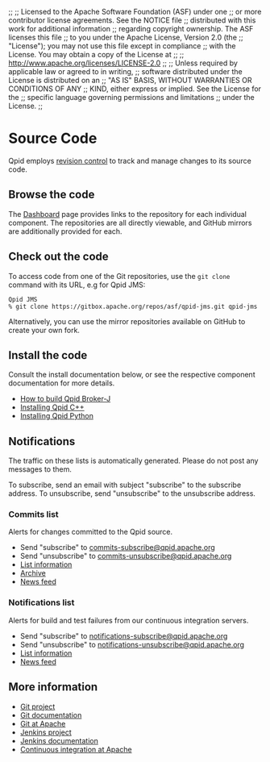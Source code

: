 ;;
;; Licensed to the Apache Software Foundation (ASF) under one
;; or more contributor license agreements.  See the NOTICE file
;; distributed with this work for additional information
;; regarding copyright ownership.  The ASF licenses this file
;; to you under the Apache License, Version 2.0 (the
;; "License"); you may not use this file except in compliance
;; with the License.  You may obtain a copy of the License at
;; 
;;   http://www.apache.org/licenses/LICENSE-2.0
;; 
;; Unless required by applicable law or agreed to in writing,
;; software distributed under the License is distributed on an
;; "AS IS" BASIS, WITHOUT WARRANTIES OR CONDITIONS OF ANY
;; KIND, either express or implied.  See the License for the
;; specific language governing permissions and limitations
;; under the License.
;;

# Source Code

Qpid employs
[revision control](http://en.wikipedia.org/wiki/Revision_control) to
track and manage changes to its source code.


## Browse the code

The [Dashboard]({{site_url}}/dashboard.html) page provides links to the
repository for each individual component. The repositories are all directly
viewable, and GitHub mirrors are additionally provided for each.

## Check out the code

To access code from one of the Git repositories, use the `git clone` command
with its URL, e.g for Qpid JMS:

    Qpid JMS
    % git clone https://gitbox.apache.org/repos/asf/qpid-jms.git qpid-jms

Alternatively, you can use the mirror repositories available on GitHub to
create your own fork.

## Install the code

Consult the install documentation below, or see the respective component
documentation for more details.

 - [How to build Qpid Broker-J](https://cwiki.apache.org/confluence/display/qpid/How+To+Build+Qpid+Broker-J)
 - [Installing Qpid C++](https://gitbox.apache.org/repos/asf?p=qpid-cpp.git;a=blob_plain;f=INSTALL.txt)
 - [Installing Qpid Python](https://gitbox.apache.org/repos/asf?p=qpid-python.git;a=blob_plain;f=README.md)

## Notifications

The traffic on these lists is automatically generated.  Please do not
post any messages to them.

To subscribe, send an email with subject "subscribe" to the subscribe
address.  To unsubscribe, send "unsubscribe" to the unsubscribe
address.

### Commits list

Alerts for changes committed to the Qpid source.  

 - Send "subscribe" to <commits-subscribe@qpid.apache.org>
 - Send "unsubscribe" to <commits-unsubscribe@qpid.apache.org>
 - [List information](http://mail-archives.apache.org/mod_mbox/qpid-commits/)
 - [Archive](http://qpid.2158936.n2.nabble.com/Apache-Qpid-commits-f7106555.html)
 - [News feed](http://mail-archives.apache.org/mod_mbox/qpid-commits/?format=atom)

### Notifications list

Alerts for build and test failures from our continuous integration
servers.

 - Send "subscribe" to <notifications-subscribe@qpid.apache.org>
 - Send "unsubscribe" to <notifications-unsubscribe@qpid.apache.org>
 - [List information](http://mail-archives.apache.org/mod_mbox/qpid-notifications/)
 - [News feed](http://mail-archives.apache.org/mod_mbox/qpid-notifications/?format=atom)

## More information

 - [Git project](http://git-scm.com)
 - [Git documentation](http://git-scm.com/documentation)
 - [Git at Apache](http://www.apache.org/dev/git.html)
 - [Jenkins project](http://jenkins-ci.org/)
 - [Jenkins documentation](https://wiki.jenkins-ci.org/display/JENKINS/Meet+Jenkins)
 - [Continuous integration at Apache](http://ci.apache.org/)
